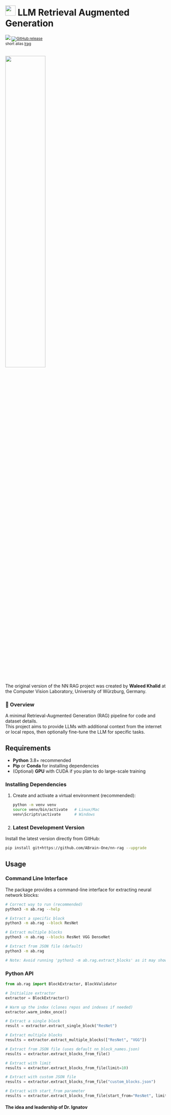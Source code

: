 # <img src='https://abrain.one/img/lemur-nn-icon-64x64.png' width='32px'/> LLM Retrieval Augmented Generation
<sub><a href='https://pypi.python.org/pypi/nn-rag'><img src='https://img.shields.io/pypi/v/nn-rag.svg'/></a> <a href="https://pepy.tech/project/nn-rag"><img alt="GitHub release" src="https://static.pepy.tech/badge/nn-rag"></a><br/>
short alias  <a href='https://pypi.python.org/pypi/lrag'>lrag</a></sub><br/><br/>

<img src='https://abrain.one/img/nnrag-logo.png' width='50%'/>

The original version of the NN RAG project was created by <strong>Waleed Khalid</strong> at the Computer Vision Laboratory, University of Würzburg, Germany.

<h3>📖 Overview</h3>

A minimal Retrieval-Augmented Generation (RAG) pipeline for code and dataset details.  
This project aims to provide LLMs with additional context from the internet or local repos, 
then optionally fine-tune the LLM for specific tasks.

## Requirements

- **Python** 3.8+ recommended  
- **Pip** or **Conda** for installing dependencies  
- (Optional) **GPU** with CUDA if you plan to do large-scale training

### Installing Dependencies

1. Create and activate a virtual environment (recommended):
   ```bash
   python -m venv venv
   source venv/bin/activate   # Linux/Mac
   venv\Scripts\activate      # Windows

2. ### Latest Development Version

Install the latest version directly from GitHub:

```bash
pip install git+https://github.com/ABrain-One/nn-rag --upgrade
```

## Usage

### Command Line Interface

The package provides a command-line interface for extracting neural network blocks:

```bash
# Correct way to run (recommended)
python3 -m ab.rag --help

# Extract a specific block
python3 -m ab.rag --block ResNet

# Extract multiple blocks
python3 -m ab.rag --blocks ResNet VGG DenseNet

# Extract from JSON file (default)
python3 -m ab.rag

# Note: Avoid running 'python3 -m ab.rag.extract_blocks' as it may show warnings
```

### Python API

```python
from ab.rag import BlockExtractor, BlockValidator

# Initialize extractor
extractor = BlockExtractor()

# Warm up the index (clones repos and indexes if needed)
extractor.warm_index_once()

# Extract a single block
result = extractor.extract_single_block("ResNet")

# Extract multiple blocks
results = extractor.extract_multiple_blocks(["ResNet", "VGG"])

# Extract from JSON file (uses default nn_block_names.json)
results = extractor.extract_blocks_from_file()

# Extract with limit
results = extractor.extract_blocks_from_file(limit=10)

# Extract with custom JSON file
results = extractor.extract_blocks_from_file("custom_blocks.json")

# Extract with start_from parameter
results = extractor.extract_blocks_from_file(start_from="ResNet", limit=5)
```

#### The idea and leadership of Dr. Ignatov
